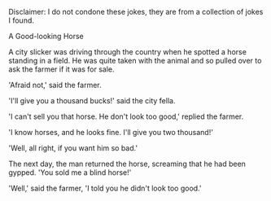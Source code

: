 Disclaimer: I do not condone these jokes, they are from a collection of jokes I found.

A Good-looking Horse

A city slicker was driving through the country when he spotted a horse standing in a field. He was quite taken with the animal and so pulled over to ask the farmer if it was for sale.

'Afraid not,' said the farmer.

'I'll give you a thousand bucks!' said the city fella.

'I can't sell you that horse. He don't look too good,' replied the farmer.

'I know horses, and he looks fine. I'll give you two thousand!'

'Well, all right, if you want him so bad.'

The next day, the man returned the horse, screaming that he had been gypped. 'You sold me a blind horse!'

'Well,' said the farmer, 'I told you he didn't look too good.'

